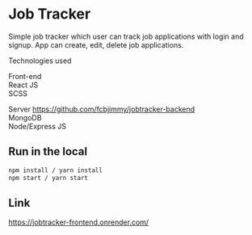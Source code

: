 # Job Tracker

Simple job tracker which user can track job applications with login and signup. App can create, edit, delete job applications.

Technologies used

Front-end  
React JS  
SCSS

Server https://github.com/fcbjimmy/jobtracker-backend  
MongoDB  
Node/Express JS

## Run in the local

```bash
npm install / yarn install
npm start / yarn start
```

## Link

https://jobtracker-frontend.onrender.com/
